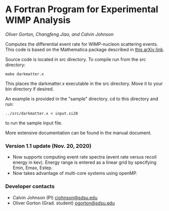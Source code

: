 # A Fortran Program for Experimental WIMP Analysis
*Oliver Gorton, Changfeng Jiao, and Calvin Johnson*

Computes the differential event rate for WIMP-nucleon scattering events. This code 
is based on the Mathematica package described in [this arXiv link](https://arxiv.org/abs/1308.6288).

Source code is located in src directory. To compile run from the src directory:

    make darkmatter.x
    
This places the darkmatter.x executable in the src directory. Move it to your bin
directory if desired.


An example is provided in the "sample" directory. cd to this directory
and run:

    ../src/darkmatter.x < input.si28
    
to run the sample input file.

More extensive documentation can be found in the manual document.

### Version 1.1 update (Nov. 20, 2020)
* Now supports computing event rate spectra (event rate versus recoil energy in kev). Energy range is entered as a linear grid by specifying Emin, Emax, Estep.
* Now takes advantage of multi-core systems using openMP.


### Developer contacts
* Calvin Johnson (PI) cjohnson@sdsu.edu
* Oliver Gorton (Grad. student) ogorton@sdsu.edu
